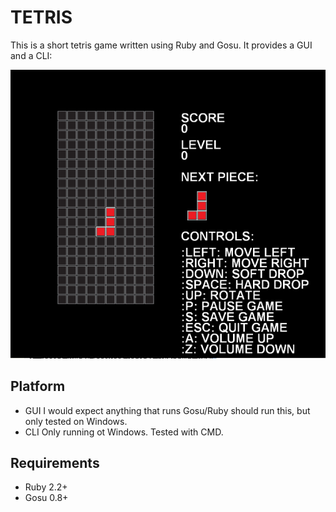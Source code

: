 # TETRIS

This is a short tetris game written using Ruby and Gosu.
It provides a GUI and a CLI:

![Screenshot](https://github.com/mrangelova/Tetris/blob/master/media/screen.png)

## Platform
- GUI
I would expect anything that runs Gosu/Ruby should run this, but only tested on Windows.
- CLI
Only running ot Windows. Tested with CMD.

## Requirements
- Ruby 2.2+
- Gosu 0.8+